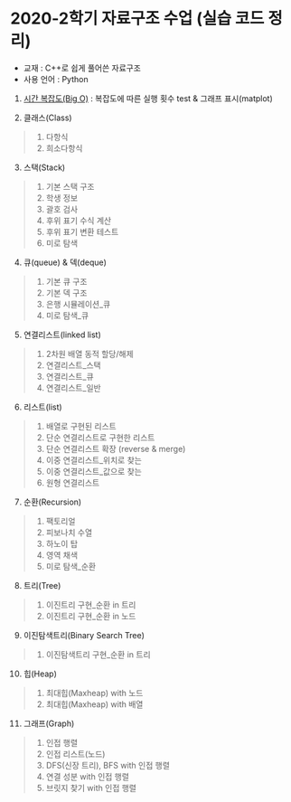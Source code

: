 # 2020-2학기 자료구조 수업 (실습 코드 정리)

* 교재 : C++로 쉽게 풀어쓴 자료구조
* 사용 언어 : Python

1. [시간 복잡도(Big O)](https://colab.research.google.com/github/sejin-sim/Data_structure/blob/master/01_시간복잡도(Big%20O).ipynb) : 복잡도에 따른 실행 횟수 test & 그래프 표시(matplot)

2. 클래스(Class)
 > 1) 다항식
 > 2) 희소다항식
 
3. 스택(Stack)
 > 1) 기본 스택 구조
 > 2) 학생 정보
 > 3) 괄호 검사
 > 4) 후위 표기 수식 계산
 > 5) 후위 표기 변환 테스트
 > 6) 미로 탐색

4. 큐(queue) & 덱(deque)
 > 1) 기본 큐 구조
 > 2) 기본 덱 구조
 > 3) 은행 시뮬레이션_큐
 > 4) 미로 탐색_큐

5. 연결리스트(linked list)
 > 1) 2차원 배열 동적 할당/해제
 > 2) 연결리스트_스택
 > 3) 연결리스트_큐
 > 4) 연결리스트_일반

6. 리스트(list)
 > 1) 배열로 구현된 리스트
 > 2) 단순 연결리스트로 구현한 리스트
 > 3) 단순 연결리스트 확장 (reverse & merge)
 > 4) 이중 연결리스트_위치로 찾는
 > 5) 이중 연결리스트_값으로 찾는
 > 6) 원형 연결리스트
 
7. 순환(Recursion)
 > 1) 팩토리얼
 > 2) 피보나치 수열
 > 3) 하노이 탑
 > 4) 영역 채색
 > 5) 미로 탐색_순환 
 
8. 트리(Tree)
 > 1) 이진트리 구현_순환 in 트리
 > 2) 이진트리 구현_순환 in 노드
 
9. 이진탐색트리(Binary Search Tree)
 > 1) 이진탐색트리 구현_순환 in 트리

10. 힙(Heap)
 > 1) 최대힙(Maxheap) with 노드
 > 2) 최대힙(Maxheap) with 배열
 
11. 그래프(Graph)
 > 1) 인접 행렬
 > 2) 인접 리스트(노드)
 > 3) DFS(신장 트리), BFS with 인접 행렬
 > 4) 연결 성분 with 인접 행렬
 > 5) 브릿지 찾기 with 인접 행렬
